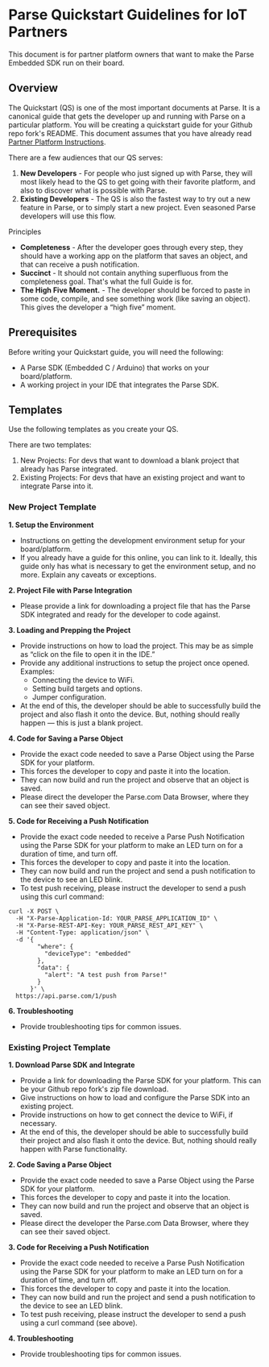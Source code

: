 # Parse Quickstart Guidelines for IoT Partners

This document is for partner platform owners that want to make the Parse Embedded SDK run on their board.

## Overview

The Quickstart (QS) is one of the most important documents at Parse. It is a canonical guide that gets the developer up and running with Parse on a particular platform.  You will be creating a quickstart guide for your Github repo fork's README.  This document assumes that you have already read [Partner Platform Instructions](/partners/partner_platform_instructions.md).

There are a few audiences that our QS serves:

1. **New Developers** - For people who just signed up with Parse, they will most likely head to the QS to get going with their favorite platform, and also to discover what is possible with Parse.
2. **Existing Developers** - The QS is also the fastest way to try out a new feature in Parse, or to simply start a new project. Even seasoned Parse developers will use this flow.

Principles

* **Completeness** - After the developer goes through every step, they should have a working app on the platform that saves an object, and that can receive a push notification.
* **Succinct** - It should not contain anything superfluous from the completeness goal. That's what the full Guide is for.
* **The High Five Moment.** - The developer should be forced to paste in some code, compile, and see something work (like saving an object). This gives the developer a “high five” moment.

## Prerequisites 

Before writing your Quickstart guide, you will need the following:

* A Parse SDK (Embedded C / Arduino) that works on your board/platform.
* A working project in your IDE that integrates the Parse SDK.

## Templates

Use the following templates as you create your QS. 

There are two templates: 

1. New Projects: For devs that want to download a blank project that already has Parse integrated. 
2. Existing Projects: For devs that have an existing project and want to integrate Parse into it.

### New Project Template

**1. Setup the Environment**

* Instructions on getting the development environment setup for your board/platform.
* If you already have a guide for this online, you can link to it. Ideally, this guide only has what is necessary to get the environment setup, and no more. Explain any caveats or exceptions.

**2. Project File with Parse Integration**

* Please provide a link for downloading a project file that has the Parse SDK integrated and ready for the developer to code against.

**3. Loading and Prepping the Project**

* Provide instructions on how to load the project. This may be as simple as “click on the file to open it in the IDE.”
* Provide any additional instructions to setup the project once opened. Examples:
    * Connecting the device to WiFi.
    * Setting build targets and options.
    * Jumper configuration.
* At the end of this, the developer should be able to successfully build the project and also flash it onto the device. But, nothing should really happen — this is just a blank project.

**4. Code for Saving a Parse Object**

* Provide the exact code needed to save a Parse Object using the Parse SDK for your platform.
* This forces the developer to copy and paste it into the location.
* They can now build and run the project and observe that an object is saved.
* Please direct the developer the Parse.com Data Browser, where they can see their saved object.

**5. Code for Receiving a Push Notification**

* Provide the exact code needed to receive a Parse Push Notification using the Parse SDK for your platform to make an LED turn on for a duration of time, and turn off.
* This forces the developer to copy and paste it into the location.
* They can now build and run the project and send a push notification to the device to see an LED blink.
* To test push receiving, please instruct the developer to send a push using this curl command:
```
curl -X POST \
  -H "X-Parse-Application-Id: YOUR_PARSE_APPLICATION_ID" \
  -H "X-Parse-REST-API-Key: YOUR_PARSE_REST_API_KEY" \
  -H "Content-Type: application/json" \
  -d '{
        "where": {
          "deviceType": "embedded"
        },
        "data": {
          "alert": "A test push from Parse!"
        }
      }' \
  https://api.parse.com/1/push
```

**6. Troubleshooting**

* Provide troubleshooting tips for common issues.

### Existing Project Template

**1. Download Parse SDK and Integrate**

* Provide a link for downloading the Parse SDK for your platform.  This can be your Github repo fork's zip file download.
* Give instructions on how to load and configure the Parse SDK into an existing project.
* Provide instructions on how to get connect the device to WiFi, if necessary.
* At the end of this, the developer should be able to successfully build their project and also flash it onto the device. But, nothing should really happen with Parse functionality.

**2. Code Saving a Parse Object**

* Provide the exact code needed to save a Parse Object using the Parse SDK for your platform.
* This forces the developer to copy and paste it into the location.
* They can now build and run the project and observe that an object is saved.
* Please direct the developer the Parse.com Data Browser, where they can see their saved object.

**3. Code for Receiving a Push Notification**

* Provide the exact code needed to receive a Parse Push Notification using the Parse SDK for your platform to make an LED turn on for a duration of time, and turn off.
* This forces the developer to copy and paste it into the location.
* They can now build and run the project and send a push notification to the device to see an LED blink.
* To test push receiving, please instruct the developer to send a push using a curl command (see above).

**4. Troubleshooting**

* Provide troubleshooting tips for common issues.

